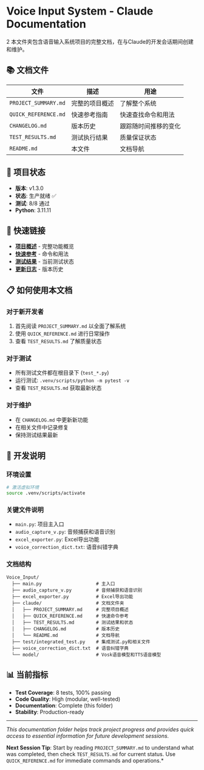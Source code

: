 # Voice Input System - Claude Documentation
2
本文件夹包含语音输入系统项目的完整文档，在与Claude的开发会话期间创建和维护。

## 📚 文档文件

| 文件 | 描述 | 用途 |
|------|-------------|---------|
| `PROJECT_SUMMARY.md` | 完整的项目概述 | 了解整个系统 |
| `QUICK_REFERENCE.md` | 快速参考指南 | 快速查找命令和用法 |
| `CHANGELOG.md` | 版本历史 | 跟踪随时间推移的变化 |
| `TEST_RESULTS.md` | 测试执行结果 | 质量保证状态 |
| `README.md` | 本文件 | 文档导航 |

## 🎯 项目状态
- **版本**: v1.3.0
- **状态**: 生产就绪 ✅
- **测试**: 8/8 通过
- **Python**: 3.11.11

## 🚀 快速链接
- **[项目概述](PROJECT_SUMMARY.md)** - 完整功能概览
- **[快速参考](QUICK_REFERENCE.md)** - 命令和用法
- **[测试结果](TEST_RESULTS.md)** - 当前测试状态
- **[更新日志](CHANGELOG.md)** - 版本历史

## 📋 如何使用本文档

### 对于新开发者
1. 首先阅读 `PROJECT_SUMMARY.md` 以全面了解系统
2. 使用 `QUICK_REFERENCE.md` 进行日常操作
3. 查看 `TEST_RESULTS.md` 了解质量状态

### 对于测试
- 所有测试文件都在根目录下 (`test_*.py`)
- 运行测试: `.venv/scripts/python -m pytest -v`
- 查看 `TEST_RESULTS.md` 获取最新状态

### 对于维护
- 在 `CHANGELOG.md` 中更新新功能
- 在相关文件中记录修复
- 保持测试结果最新

## 🔧 开发说明

### 环境设置
```bash
# 激活虚拟环境
source .venv/scripts/activate
```

### 关键文件说明
- `main.py`: 项目主入口
- `audio_capture_v.py`: 音频捕获和语音识别
- `excel_exporter.py`: Excel导出功能
- `voice_correction_dict.txt`: 语音纠错字典

### 文档结构
```
Voice_Input/
  ├── main.py                    # 主入口
  ├── audio_capture_v.py         # 音频捕获和语音识别
  ├── excel_exporter.py          # Excel导出功能
  ├── claude/                    # 文档文件夹
  │   ├── PROJECT_SUMMARY.md     # 完整项目概述
  │   ├── QUICK_REFERENCE.md     # 快速命令参考
  │   ├── TEST_RESULTS.md        # 测试结果和状态
  │   ├── CHANGELOG.md           # 版本历史
  │   └── README.md              # 文档导航
  ├── test/integrated_test.py    # 集成测试.py和相关文件
  ├── voice_correction_dict.txt  # 语音纠错字典
  └── model/                     # Vosk语音模型和TTS语音模型
```

## 📊 当前指标
- **Test Coverage**: 8 tests, 100% passing
- **Code Quality**: High (modular, well-tested)
- **Documentation**: Complete (this folder)
- **Stability**: Production-ready

---
*This documentation folder helps track project progress and provides quick access to essential information for future development sessions.*

**Next Session Tip**: Start by reading `PROJECT_SUMMARY.md` to understand what was completed, then check `TEST_RESULTS.md` for current status. Use `QUICK_REFERENCE.md` for immediate commands and operations.*